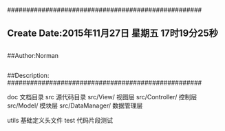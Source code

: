 ###################################################
## Create Date:2015年11月27日 星期五 17时19分25秒
##
##Author:Norman
##
##Description: 
###################################################

doc
   文档目录
src
   源代码目录
   src/View/         视图层
   src/Controller/   控制层
   src/Model/        模块层
   src/DataManager/  数据管理层

utils
   基础定义头文件
test
   代码片段测试 

